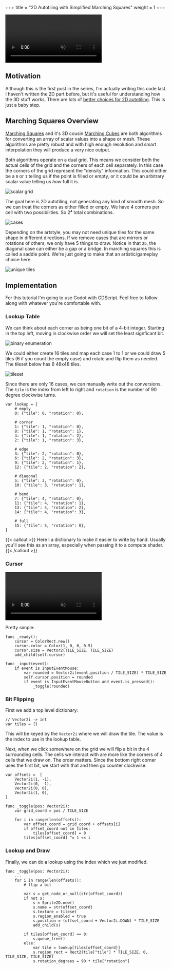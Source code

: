 +++
title = "2D Autotiling with Simplified Marching Squares"
weight = 1
+++

<video src="demo.mp4" autoplay muted loop></video>

## Motivation

Although this is the first post in the series, I'm actually writing this code
last. I haven't written the 2D part before, but it's useful for understanding
how the 3D stuff works. There are lots of [better choices for 2D
autotiling](https://www.boristhebrave.com/2021/09/12/beyond-basic-autotiling/).
This is just a baby step.

## Marching Squares Overview

[Marching Squares](https://en.wikipedia.org/wiki/Marching_squares) and it's 3D
cousin [Marching Cubes](https://en.wikipedia.org/wiki/Marching_cubes) are both
algorithms for converting an array of scalar values into a shape or mesh. These
algorithms are pretty robust and with high enough resolution and smart
interpolation they will produce a very nice output.

Both algorithms operate on a dual grid. This means we consider both the actual
cells of the grid and the corners of each cell separately. In this case the
corners of the grid represent the "density" information. This could either be a
`0` or `1` telling us if the point is filled or empty, or it could be an
arbitrary scalar value telling us _how_ full it is.

![scalar grid](grid.jpg)

The goal here is 2D autotiling, not generating any kind of smooth mesh. So we
can treat the corners as either filled or empty. We have 4 corners per cell with
two possibilities. So 2⁴ total combinations.

![cases](cases.jpg)

Depending on the artstyle, you may not need unique tiles for the same shape in
different directions. If we remove cases that are mirrors or rotations of
others, we only have 5 things to draw. Notice in that `2b`, the diagonal case
can either be a gap or a bridge. In marching squares this is called a saddle
point. We're just going to make that an artistic/gameplay choice here.

![unique tiles](uniq.jpg)

## Implementation

For this tutorial I'm going to use Godot with GDScript. Feel free to follow
along with whatever you're comfortable with.

### Lookup Table

We can think about each corner as being one bit of a 4-bit integer. Starting in
the top left, moving in clockwise order we will set the least signficant bit.

![binary enumeration](binary.jpg)

We could either create 16 tiles and map each case 1 to 1 or we could draw 5
tiles (6 if you count the empty case) and rotate and flip them as needed. The
tileset below has 6 48x48 tiles.

![tileset](tileset.png)

Since there are only 16 cases, we can manually write out the conversions. The
`tile` is the index from left to right and `rotation` is the number of 90 degree
clockwise turns.

```gdscript
var lookup = {
	# empty
	0: {"tile": 0, "rotation": 0}, 

	# corner 
	1: {"tile": 1, "rotation": 0},
	8: {"tile": 1, "rotation": 1},
	4: {"tile": 1, "rotation": 2},
	2: {"tile": 1, "rotation": 3},

	# edge 
	3: {"tile": 2, "rotation": 0},
	6: {"tile": 2, "rotation": 3},
	9: {"tile": 2, "rotation": 1},
	12: {"tile": 2, "rotation": 2},

	# diagonal 
	5: {"tile": 3, "rotation": 0},
	10: {"tile": 3, "rotation": 1},

	# bend
	7: {"tile": 4, "rotation": 0},
	11: {"tile": 4, "rotation": 1},
	13: {"tile": 4, "rotation": 2},
	14: {"tile": 4, "rotation": 3},

	# full
	15: {"tile": 5, "rotation": 0},
}
```

{{< callout >}}
Here I a dictionary to make it easier to write by hand.
Usually you'll see this as an array, especially when
passing it to a compute shader.
{{< /callout >}}

### Cursor

<video src="step-1.mp4" autoplay muted loop></video>

Pretty simple:

```gdscript
func _ready():
	cursor = ColorRect.new()
	cursor.color = Color(1, 0, 0, 0.5)
	cursor.size = Vector2(TILE_SIZE, TILE_SIZE)
	add_child(self.cursor)

func _input(event):
	if event is InputEventMouse:
		var rounded = Vector2i(event.position / TILE_SIZE) * TILE_SIZE
		self.cursor.position = rounded
		if event is InputEventMouseButton and event.is_pressed():
			_toggle(rounded)
```

### Bit Flipping

First we add a top level dictionary:

```gdscript
// Vector2i -> int
var tiles = {}
```

This will be keyed by the `Vector2i` where we will draw the tile.
The value is the index to use in the lookup table.

Next, when we click somewhere on the grid we will flip a bit in the 4
surrounding cells. The cells we interact with are more like the corners of 4
cells that we draw on. The order matters. Since the bottom right corner uses the
first bit, we start with that and then go counter clockwise.

```gdscript
var offsets =  [
	Vector2i(1, -1),
	Vector2i(0, -1),
	Vector2i(0, 0), 
	Vector2i(1, 0), 
]

func _toggle(pos: Vector2i):
	var grid_coord = pos / TILE_SIZE
	
	for i in range(len(offsets)):
		var offset_coord = grid_coord + offsets[i]
		if offset_coord not in tiles:
			tiles[offset_coord] = 0
		tiles[offset_coord] ^= 1 << i
```

### Lookup and Draw

Finally, we can do a lookup using the index which we just modified.

```gdscript
func _toggle(pos: Vector2i):
    ...
    for i in range(len(offsets)):
        # flip a bit 

    	var s = get_node_or_null(str(offset_coord))
		if not s:
			s = Sprite2D.new()
			s.name = str(offset_coord)
			s.texture = tileset
			s.region_enabled = true
			s.position = (offset_coord + Vector2i.DOWN) * TILE_SIZE
			add_child(s)
		
		if tiles[offset_coord] == 0:
			s.queue_free()
		else:
			var tile = lookup[tiles[offset_coord]]		
			s.region_rect = Rect2(tile["tile"] * TILE_SIZE, 0, TILE_SIZE, TILE_SIZE)		
			s.rotation_degrees = 90 * tile["rotation"]
```
